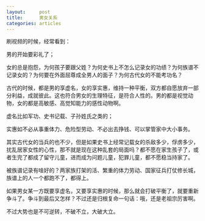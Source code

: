 ```yaml
---
layout:		post
title:		男女关系
categories:	articles
---
```


刷视频的时候，经常看到：

男的开始要彩礼了；

女的总是抱怨，为何孩子要跟父姓？为何史书上不怎么记录女的功绩？为何族谱不记录女的？为何要在外面屈尊成全男人的面子？为何古代女的不能考功名？

古代的时候，都是男的享虚名，女的享实惠，维持一种平衡，双方都自愿放弃一部分利益，成就彼此。这也符合男女的生理特征，是符合人性的。男的都是视觉动物，女的都是高敏感、高觉知能力的感性动物啊。

虚名比如军功、史书记载、子孙姓氏之类的；

实惠如不必从事重体力、危险型劳动、不必出去挣钱、可以掌管家中大小事务。

其实古代女的当兵的也不少，但是如果史书上经常记载女的杀敌多少，俘虏多少，扰乱居家女性的心性，那不就是现在这种乱套的局面吗？都不愿在家生孩子了，或者生完了都成了留守儿童，进而成为问题儿童，犯罪儿童，都不愿稳当持家了。

被族谱记录有啥好的？两家族打架的活、繁重的体力劳动、国家征兵打仗修长城，族谱上的人一个都跑不了，都得上。

如果男女某一方既要享虚名，又要享实惠的时候，那么就会打破平衡了，就要重新争斗了。争斗到最后又怎样？不过还是归根复命一句话：哦，还是老祖宗厉害啊。

不过大势也是不可逆转，不破不立，大破大立。